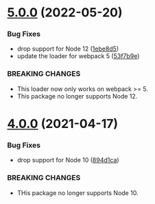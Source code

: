 # [5.0.0](https://github.com/homer0/aurelia-extract-clean-loader/compare/4.0.0...5.0.0) (2022-05-20)


### Bug Fixes

* drop support for Node 12 ([1ebe8d5](https://github.com/homer0/aurelia-extract-clean-loader/commit/1ebe8d550bd59ff08a4a7b7b40d79515f645679a))
* update the loader for webpack 5 ([53f7b9e](https://github.com/homer0/aurelia-extract-clean-loader/commit/53f7b9e2e99ebbb0148c0c48ae0a792d335a7c12))


### BREAKING CHANGES

* This loader now only works on webpack >= 5.
* This package no longer supports Node 12.

# [4.0.0](https://github.com/homer0/aurelia-extract-clean-loader/compare/3.0.1...4.0.0) (2021-04-17)


### Bug Fixes

* drop support for Node 10 ([894d1ca](https://github.com/homer0/aurelia-extract-clean-loader/commit/894d1cac552640d10a20bf78b174ce338cdc2c81))


### BREAKING CHANGES

* THis package no longer supports Node 10.
